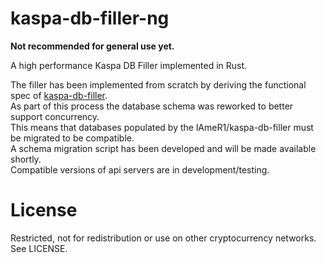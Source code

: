 # kaspa-db-filler-ng

**Not recommended for general use yet.**  

A high performance Kaspa DB Filler implemented in Rust.  

The filler has been implemented from scratch by deriving the functional spec of [kaspa-db-filler](https://github.com/lAmeR1/kaspa-db-filler).  
As part of this process the database schema was reworked to better support concurrency.  
This means that databases populated by the lAmeR1/kaspa-db-filler must be migrated to be compatible.  
A schema migration script has been developed and will be made available shortly.  
Compatible versions of api servers are in development/testing.

# License
Restricted, not for redistribution or use on other cryptocurrency networks. See LICENSE.
